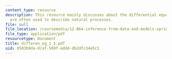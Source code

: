 ```yaml
---
content_type: resource
description: This resource mainly discusses about the differential equations which
  are often used to describe natural processes.
file: null
file_location: /coursemedia/12-864-inference-from-data-and-models-spring-2005/0503b9dadcaf569faddddb2dfc34e5c1_differen_eq_1_1.pdf
file_type: application/pdf
resourcetype: Document
title: differen_eq_1_1.pdf
uid: 0503b9da-dcaf-569f-addd-db2dfc34e5c1
---
```

